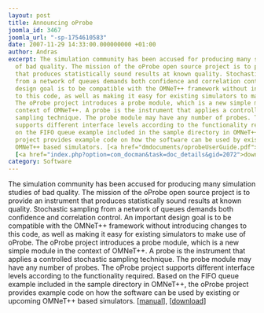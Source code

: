```yaml
---
layout: post
title: Announcing oProbe
joomla_id: 3467
joomla_url: "-sp-1754610583"
date: 2007-11-29 14:33:00.000000000 +01:00
author: Andras
excerpt: The simulation community has been accused for producing many simulation studies
  of bad quality. The mission of the oProbe open source project is to provide an instrument
  that produces statistically sound results at known quality. Stochastic sampling
  from a network of queues demands both confidence and correlation control. An important
  design goal is to be compatible with the OMNeT++ framework without introducing changes
  to this code, as well as making it easy for existing simulators to make use of oProbe.
  The oProbe project introduces a probe module, which is a new simple module in the
  context of OMNeT++. A probe is the instrument that applies a controlled stochastic
  sampling technique. The probe module may have any number of probes. The oProbe project
  supports different interface levels according to the functionality required. Based
  on the FIFO queue example included in the sample directory in OMNeT++, the oProbe
  project provides example code on how the software can be used by existing or upcoming
  OMNeT++ based simulators. [<a href="dmdocuments/oprobeUserGuide.pdf">manual</a>],
  [<a href="index.php?option=com_docman&task=doc_details&gid=2072">download</a>]
category: Software
---
```

The simulation community has been accused for producing many simulation studies of bad quality. The mission of the oProbe open source project is to provide an instrument that produces statistically sound results at known quality. Stochastic sampling from a network of queues demands both confidence and correlation control. An important design goal is to be compatible with the OMNeT++ framework without introducing changes to this code, as well as making it easy for existing simulators to make use of oProbe. The oProbe project introduces a probe module, which is a new simple module in the context of OMNeT++. A probe is the instrument that applies a controlled stochastic sampling technique. The probe module may have any number of probes. The oProbe project supports different interface levels according to the functionality required. Based on the FIFO queue example included in the sample directory in OMNeT++, the oProbe project provides example code on how the software can be used by existing or upcoming OMNeT++ based simulators. [<a href="dmdocuments/oprobeUserGuide.pdf">manual</a>], [<a href="index.php?option=com_docman&task=doc_details&gid=2072">download</a>]
